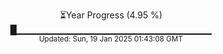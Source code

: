 <p align="center">
⏳Year Progress (4.95 %) <br>
█▁▁▁▁▁▁▁▁▁▁▁▁▁▁▁▁▁▁▁▁▁▁▁▁▁▁▁▁▁ <br>
<sub>Updated: Sun, 19 Jan 2025 01:43:08 GMT</sub>
</p>

